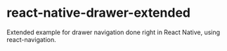# react-native-drawer-extended
Extended example for drawer navigation done right in React Native, using react-navigation.
